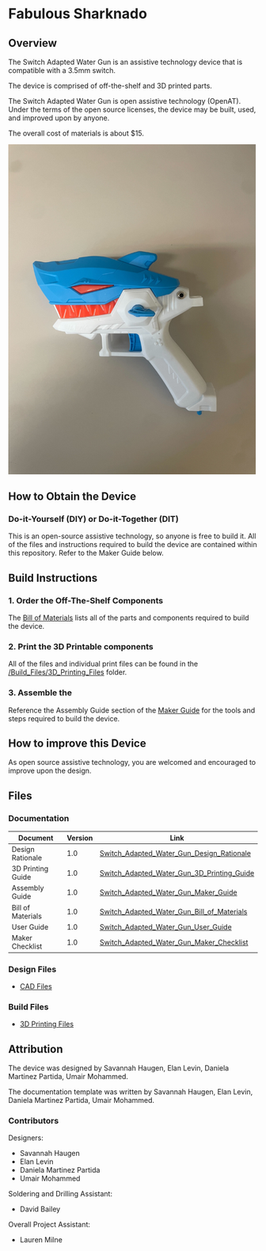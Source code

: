 <!--- Open Source Assistive Technology: GitHub Readme Template Version 1.2 (2024-May-27)  --->

<!--- INSTRUCTIONS --->
<!--- This is a markdown template for creating the README.md file in a GitHub repository. This file is rendered and displayed automatically when someone visits the repository.

This document includes helper text that will not be displayed when rendered. Any text between the less-than sign + exclamation mark + three hyphen-minus (<!---) and matching three hyphen-minus + greater-than sign will not be displayed. This helper text can be deleted once the corresponding section is completed.

This template has a number of fields that can be searched and replaced with other text:
 - <Device_Name> Replace this with filename-friendly version of the device with underscores. e.g., Open_Wobble_Switch
 - <DeviceName> Replace this with the human-readable name of the device with spaces. e.g., Open Wobble Switch
 - <DesignerName> Replace this with the person or organization responsible for the design. e.g., John Doe.
 - <Repository_Link> Replace this with the web address for the repository. e.g., (e.g., https://github.com/makersmakingchange/Open-Wobble-Switch))
 - <MMCWebLink> This is the website address including an alphanumeric id for the Makers Making Change Website. e.g., 01tJR000000698oYAA. This will come from MMC staff.  
 - <MaterialCost> Replace this with the dollar cost and currency (CAD, USD, etc.) of the materials of the device.
 - <ShippingCost> Replace this with the dollar cost and currency (CAD, USD, etc.) of shipping the device (if possible).
 - <YEAR> year(s) of the copyright
 
Any text that is currently holding a space / is an instruction for the person filling in the README is in all capitals, to make it easier to see them in a rendered version.

--->
 
<!--- TITLE --->
# Fabulous Sharknado
<!--- Should match the name of the GitHub repository. Choose something descriptive rather than whimsical.  --->

## Overview
<!--- A brief summary of the project. What it does, who it is for, how much it costs. --->
The Switch Adapted Water Gun is an assistive technology device that is compatible with a 3.5mm switch. 

The device is comprised of off-the-shelf and 3D printed parts. 

The Switch Adapted Water Gun is open assistive technology (OpenAT). Under the terms of the open source licenses, the device may be built, used, and improved upon by anyone.

The overall cost of materials is about $15.

<img src="Photos/Adapted_Water_Gun.jpg" width="500" alt="Picture of completed Switch Adapted Water Gun.">


## How to Obtain the Device
### Do-it-Yourself (DIY) or Do-it-Together (DIT)

This is an open-source assistive technology, so anyone is free to build it. All of the files and instructions required to build the device are contained within this repository. Refer to the Maker Guide below.


## Build Instructions
<!--- Outline the major steps required to create a build --->

### 1. Order the Off-The-Shelf Components

The [Bill of Materials](/Documentation/Switch_Adapted_Water_Gun_BOM.xlsx) lists all of the parts and components required to build the device.


### 2. Print the 3D Printable components

All of the files and individual print files can be found in the [/Build_Files/3D_Printing_Files](/Build_Files/3D_Printing_Files) folder.

### 3. Assemble the <DeviceName>

Reference the Assembly Guide section of the [Maker Guide](/Documentation/Switch_Adapted_Water_Gun_Assembly.pdf) for the tools and steps required to build the device.

## How to improve this Device
As open source assistive technology, you are welcomed and encouraged to improve upon the design. 

## Files
### Documentation
<!--- Update the name, link, and version for documentation --->
| Document             | Version | Link |
|----------------------|---------|------|
| Design Rationale     | 1.0     | [Switch_Adapted_Water_Gun_Design_Rationale](/Documentation/Switch_Adapted_Water_Gun_Design_Rational.docx)     |
| 3D Printing Guide    | 1.0     | [Switch_Adapted_Water_Gun_3D_Printing_Guide](/Documentation/Switch_Adapted_Water_Gun_3D_Printing_Guide.pdf)     |
| Assembly Guide          | 1.0     | [Switch_Adapted_Water_Gun_Maker_Guide](/Documentation/Switch_Adapted_Water_Gun_Assembly.pdf)     |
| Bill of Materials    | 1.0     | [Switch_Adapted_Water_Gun_Bill_of_Materials](/Documentation/Switch_Adapted_Water_Gun_BOM.xlsx)     |
| User Guide           | 1.0     | [Switch_Adapted_Water_Gun_User_Guide](/Documentation/Switch_Adapted_Water_Gun_User_Guide.pdf)    |
| Maker Checklist            | 1.0     | [Switch_Adapted_Water_Gun_Maker_Checklist](/Documentation/Switch_Adapted_Water_Gun_Maker_Checklist.docx)     |

### Design Files
<!--- Include a copy of the original design files to facilitate easy editing and customization. Consider also including a generic format (e.g., STEP) --->
 - [CAD Files](/Design_Files/CAD_Design_Files)

### Build Files
<!--- Include a copy of the build files intended for manufacturing. This may include svg files for laser cutting, stl files for 3d printing, Gerber files for custom PCBs, and Arduino files for custom firmware. --->
 - [3D Printing Files](/Build_Files/3D_Printing_Files)

## Attribution
<!--- Provide any necessary attribution for designs or components that are included in the device or as part of the project. --->
The device was designed by Savannah Haugen, Elan Levin, Daniela Martinez Partida, Umair Mohammed. 

<!--- This is the attribution for the template. --->
The documentation template was written by Savannah Haugen, Elan Levin, Daniela Martinez Partida, Umair Mohammed.

### Contributors
<!--- List the names of the people that contributed to the design. This could include the original source of the idea, designers, testers, documenters, etc. --->
Designers:
 - Savannah Haugen
 - Elan Levin
 - Daniela Martinez Partida
 - Umair Mohammed

Soldering and Drilling Assistant:
 - David Bailey

Overall Project Assistant:
 - Lauren Milne
